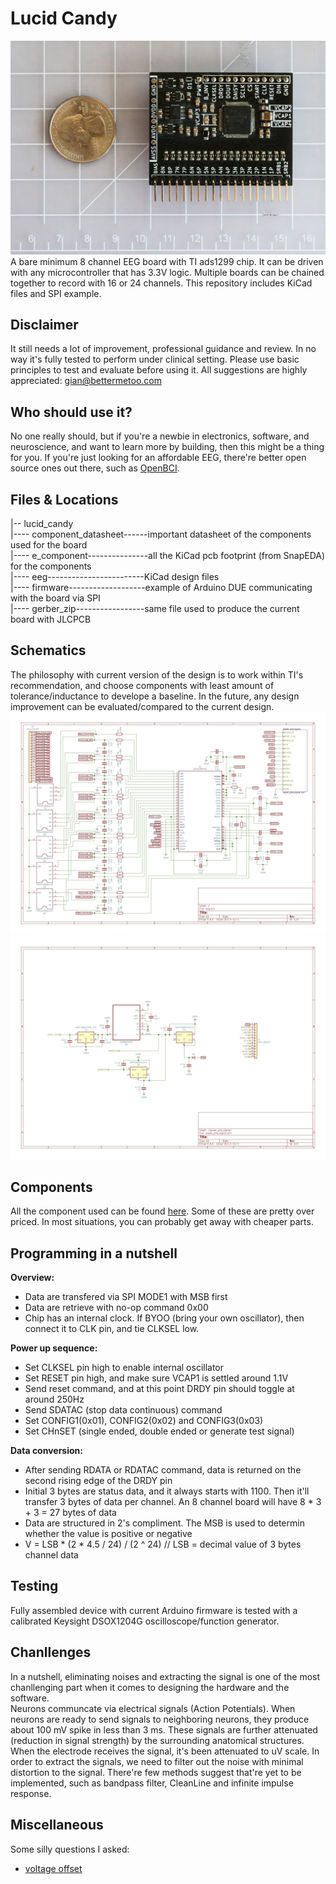 # Lucid Candy
![board pic](github_resource/board.jpg)
A bare minimum 8 channel EEG board with TI ads1299 chip. It can be driven with any microcontroller that has 3.3V logic. Multiple boards can be chained together to record with 16 or 24 channels. This repository includes KiCad files and SPI example.

## Disclaimer
It still needs a lot of improvement, professional guidance and review. In no way it's fully tested to perform under clinical setting. Please use basic principles to test and evaluate before using it. All suggestions are highly appreciated: gian@bettermetoo.com

## Who should use it?
No one really should, but if you're a newbie in electronics, software, and neuroscience, and want to learn more by building, then this might be a thing for you. If you're just looking for an affordable EEG, there're better open source ones out there, such as [OpenBCI](https://openbci.com/).

## Files & Locations
|-- lucid_candy  
|---- component_datasheet------important datasheet of the components used for the board  
|---- e_component---------------all the KiCad pcb footprint (from SnapEDA) for the components  
|---- eeg------------------------KiCad design files  
|---- firmware-------------------example of Arduino DUE communicating with the board via SPI  
|---- gerber_zip-----------------same file used to produce the current board with JLCPCB  

## Schematics
The philosophy with current version of the design is to work within TI's recommendation, and choose components with least amount of tolerance/inductance to develope a baseline. In the future, any design improvement can be evaluated/compared to the current design.
![eeg_schematics](schematic/eeg.jpg)
![power_schematics](schematic/power.jpg)

## Components
All the component used can be found [here](https://docs.google.com/spreadsheets/d/1N4UGuHjUGolRgQoIL3MemhwEijfZmJlSR52b1LrSyF4/edit?usp=sharing). Some of these are pretty over priced. In most situations, you can probably get away with cheaper parts.

## Programming in a nutshell
**Overview:**  
- Data are transfered via SPI MODE1 with MSB first
- Data are retrieve with no-op command 0x00
- Chip has an internal clock. If BYOO (bring your own oscillator), then connect it to CLK pin, and tie CLKSEL low.  

**Power up sequence:**  
- Set CLKSEL pin high to enable internal oscillator
- Set RESET pin high, and make sure VCAP1 is settled around 1.1V
- Send reset command, and at this point DRDY pin should toggle at around 250Hz
- Send SDATAC (stop data continuous) command
- Set CONFIG1(0x01), CONFIG2(0x02) and CONFIG3(0x03)
- Set CHnSET (single ended, double ended or generate test signal)

**Data conversion:**  
- After sending RDATA or RDATAC command, data is returned on the second rising edge of the DRDY pin
- Initial 3 bytes are status data, and it always starts with 1100. Then it'll transfer 3 bytes of data per channel. An 8 channel board will have 8 * 3 + 3 = 27 bytes of data
- Data are structured in 2's compliment. The MSB is used to determin whether the value is positive or negative
- V = LSB * (2 * 4.5 / 24) / (2 ^ 24) // LSB = decimal value of 3 bytes channel data

## Testing
Fully assembled device with current Arduino firmware is tested with a calibrated Keysight DSOX1204G oscilloscope/function generator.

## Chanllenges
In a nutshell, eliminating noises and extracting the signal is one of the most chanllenging part when it comes to designing the hardware and the software.  
Neurons communcate via electrical signals (Action Potentials). When neurons are ready to send signals to neighboring neurons, they produce about 100 mV spike in less than 3 ms. These signals are further attenuated (reduction in signal strength) by the surrounding anatomical structures. When the electrode receives the signal, it's been attenuated to uV scale. In order to extract the signals, we need to filter out the noise with minimal distortion to the signal. There're few methods suggest that're yet to be implemented, such as bandpass filter, CleanLine and infinite impulse response.

## Miscellaneous
Some silly questions I asked:
 - [voltage offset](https://e2e.ti.com/support/data-converters/f/73/p/912858/3374371#3374371)
